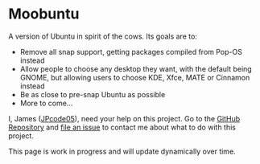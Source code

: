 # Moobuntu
A version of Ubuntu in spirit of the cows. Its goals are to:
* Remove all snap support, getting packages compiled from Pop-OS instead
* Allow people to choose any desktop they want, with the default being GNOME, but allowing users to choose KDE, Xfce, MATE or Cinnamon instead
* Be as close to pre-snap Ubuntu as possible
* More to come...

I, James ([JPcode05](https://github.com/JPcode05)), need your help on this project. Go to the [GitHub Repository](https://github.com/JPcode05/moobuntu) and [file an issue](https://github.com/JPcode05/moobuntu/issues) to contact me about what to do with this project.

This page is work in progress and will update dynamically over time.
